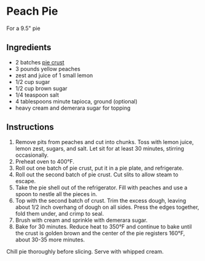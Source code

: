 # Peach Pie

For a 9.5" pie

## Ingredients

- 2 batches [pie crust](pie-crust.md)
- 3 pounds yellow peaches
- zest and juice of 1 small lemon
- 1/2 cup sugar
- 1/2 cup brown sugar
- 1/4 teaspoon salt
- 4 tablespoons minute tapioca, ground (optional)
- heavy cream and demerara sugar for topping

## Instructions

1. Remove pits from peaches and cut into chunks. Toss with lemon juice, lemon zest, sugars, and salt. Let sit for at least 30 minutes, stirring occasionally.
1. Preheat oven to 400°F.
1. Roll out one batch of pie crust, put it in a pie plate, and refrigerate.
1. Roll out the second batch of pie crust. Cut slits to allow steam to escape.
1. Take the pie shell out of the refrigerator. Fill with peaches and use a spoon to nestle all the pieces in.
1. Top with the second batch of crust. Trim the excess dough, leaving about 1/2 inch overhang of dough on all sides. Press the edges together, fold them under, and crimp to seal.
1. Brush with cream and sprinkle with demerara sugar.
1. Bake for 30 minutes. Reduce heat to 350°F and continue to bake until the crust is golden brown and the center of the pie registers 160°F, about 30-35 more minutes.

Chill pie thoroughly before slicing. Serve with whipped cream.
